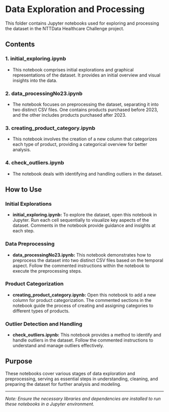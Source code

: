 # Data Exploration and Processing

This folder contains Jupyter notebooks used for exploring and processing the dataset in the NTTData Healthcare Challenge project.

## Contents

### 1. initial_exploring.ipynb
- This notebook comprises initial explorations and graphical representations of the dataset. It provides an initial overview and visual insights into the data.

### 2. data_processingNo23.ipynb
- The notebook focuses on preprocessing the dataset, separating it into two distinct CSV files. One contains products purchased before 2023, and the other includes products purchased after 2023.

### 3. creating_product_category.ipynb
- This notebook involves the creation of a new column that categorizes each type of product, providing a categorical overview for better analysis.

### 4. check_outliers.ipynb
- The notebook deals with identifying and handling outliers in the dataset.

## How to Use

### Initial Explorations
- **initial_exploring.ipynb:** To explore the dataset, open this notebook in Jupyter. Run each cell sequentially to visualize key aspects of the dataset. Comments in the notebook provide guidance and insights at each step.

### Data Preprocessing
- **data_processingNo23.ipynb:** This notebook demonstrates how to preprocess the dataset into two distinct CSV files based on the temporal aspect. Follow the commented instructions within the notebook to execute the preprocessing steps.

### Product Categorization
- **creating_product_category.ipynb:** Open this notebook to add a new column for product categorization. The commented sections in the notebook guide the process of creating and assigning categories to different types of products.

### Outlier Detection and Handling
- **check_outliers.ipynb:** This notebook provides a method to identify and handle outliers in the dataset. Follow the commented instructions to understand and manage outliers effectively.

## Purpose

These notebooks cover various stages of data exploration and preprocessing, serving as essential steps in understanding, cleaning, and preparing the dataset for further analysis and modeling.

---

*Note: Ensure the necessary libraries and dependencies are installed to run these notebooks in a Jupyter environment.*
